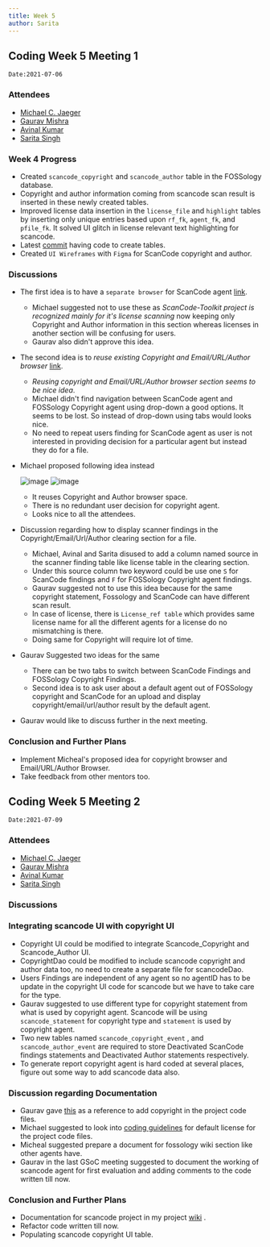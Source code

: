 ```yaml
---
title: Week 5
author: Sarita
---
```

<!--
SPDX-License-Identifier: CC-BY-SA-4.0

SPDX-FileCopyrightText: 2021 Sarita Singh <saritasingh.0425@gmail.com>
-->

## Coding Week 5 Meeting 1
`Date:2021-07-06`

### Attendees 

- [Michael C. Jaeger](https://github.com/mcjaeger)
- [Gaurav Mishra ](https://github.com/GMishx)
- [Avinal Kumar ](https://github.com/avinal)
- [Sarita Singh ](https://github.com/itssingh)

### Week 4 Progress

- Created `scancode_copyright` and `scancode_author` table in the FOSSology database.
- Copyright and author information coming from scancode scan result is inserted in these newly created tables.
- Improved license data insertion in the `license_file` and `highlight` tables by inserting only unique entries based upon `rf_fk`, `agent_fk`, and `pfile_fk`. It solved UI glitch in license relevant text highlighting for scancode.
- Latest [commit](https://github.com/itssingh/fossology/commit/c823ecf7a5d59fbfe243281c41598ea161e04435) having code to create tables.
- Created `UI Wireframes` with `Figma` for ScanCode copyright and author.

### Discussions 

- The first idea is to have a `separate browser` for ScanCode agent [link](https://www.figma.com/file/Kj3DQlhNXkZkq6DgpdfXFt/Untitled?node-id=0%3A1).
    - Michael suggested not to use these as *ScanCode-Toolkit project is recognized mainly for it's license scanning* now keeping only Copyright and Author information in this section whereas licenses in another section will be confusing for users.
    - Gaurav also didn't approve this idea.
- The second idea is to *reuse existing Copyright and Email/URL/Author browser* [link](https://www.figma.com/file/Kj3DQlhNXkZkq6DgpdfXFt/Untitled?node-id=12%3A8).
    - *Reusing copyright and Email/URL/Author browser section seems to be nice idea*.
    - Michael didn't find navigation between ScanCode agent and FOSSology Copyright agent using drop-down a good options. It seems to be lost. So instead of drop-down using tabs would looks nice.
    - No need to repeat users finding for ScanCode agent as user is not interested in providing decision for a particular agent but instead they do for a file. 
- Michael proposed following idea instead

    ![image](/img/scancode/copyright_browser.png)
    ![image](/img/scancode/author_browser.png)

    - It reuses Copyright and Author browser space.
    - There is no redundant user decision for copyright agent.
    - Looks nice to all the attendees.

- Discussion regarding how to display scanner findings in the Copyright/Email/Url/Author clearing section for a file.
    - Michael, Avinal and Sarita disused to add a column named source in the scanner finding table like license table in the clearing section. 
    - Under this source column two keyword could be use one `S` for ScanCode findings and `F` for FOSSology Copyright agent findings.
    - Gaurav suggested not to use this idea because for the same copyright statement, Fossology and ScanCode can have different scan result.
    - In case of license, there is `License_ref table` which provides same license name for all the different agents for a license do no mismatching is there.
    - Doing same for Copyright will require lot of time.
 
- Gaurav Suggested two ideas for the same
    - There can be two tabs to switch between ScanCode Findings and FOSSology Copyright Findings.
    - Second idea is to ask user about a default agent out of FOSSology copyright and ScanCode for an upload and display copyright/email/url/author result by the default agent.
- Gaurav would like to discuss further in the next meeting.

### Conclusion and Further Plans

- Implement Micheal's proposed idea for copyright browser and Email/URL/Author Browser.
- Take feedback from other mentors too. 

## Coding Week 5 Meeting 2
`Date:2021-07-09`

### Attendees 

- [Michael C. Jaeger](https://github.com/mcjaeger)
- [Gaurav Mishra ](https://github.com/GMishx)
- [Avinal Kumar ](https://github.com/avinal)
- [Sarita Singh ](https://github.com/itssingh)



### Discussions

### Integrating scancode UI with copyright UI 

- Copyright UI could be modified to integrate Scancode_Copyright and Scancode_Author UI.
- CopyrightDao could be modified to include scancode copyright and author data too, no need to create a separate file for scancodeDao.
- Users Findings are independent of any agent so no agentID has to be update in the copyright UI code for scancode but we have to take care for the type.
- Gaurav suggested to use different type for copyright statement from what is used by copyright agent. Scancode will be using `scancode_statement`  for copyright type and `statement` is used by copyright agent.
- Two new tables named `scancode_copyright_event` , and `scancode_author_event`  are required to store Deactivated ScanCode findings statements and Deactivated Author statements respectively.
- To generate report copyright agent is hard coded at several places, figure out some way to add scancode data also.

### Discussion regarding Documentation

- Gaurav gave [this](https://github.com/fossology/fossology/pull/2040/files#diff-8e7c89ac20d0fcd6aa91a097accabecfdebf47343da0d71fbb4edc8527309c00) as a reference to add copyright in the project code files.
- Michael suggested to look into [coding guidelines](https://github.com/fossology/fossology/wiki/Coding-Style#default-license-and-file-headers) for default license for the project code files.
- Micheal suggested prepare a document for fossology wiki section like other agents have.
- Gaurav in the last GSoC meeting suggested to document the working of scancode agent for first evaluation and adding comments to the code written till now.  

### Conclusion and Further Plans

- Documentation for scancode project in my project [wiki](https://github.com/itssingh/fossology/wiki) .
- Refactor code written till now.
- Populating scancode copyright UI table.
